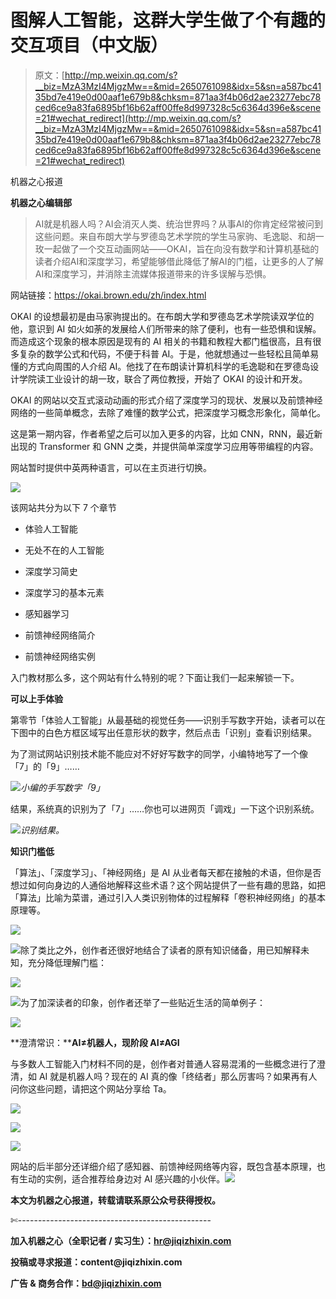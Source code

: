 # 图解人工智能，这群大学生做了个有趣的交互项目（中文版）

> 原文：[http://mp.weixin.qq.com/s?__biz=MzA3MzI4MjgzMw==&mid=2650761098&idx=5&sn=a587bc4135bd7e419e0d00aaf1e679b8&chksm=871aa3f4b06d2ae23277ebc78ced6ce9a83fa6895bf16b62aff00ffe8d997328c5c6364d396e&scene=21#wechat_redirect](http://mp.weixin.qq.com/s?__biz=MzA3MzI4MjgzMw==&mid=2650761098&idx=5&sn=a587bc4135bd7e419e0d00aaf1e679b8&chksm=871aa3f4b06d2ae23277ebc78ced6ce9a83fa6895bf16b62aff00ffe8d997328c5c6364d396e&scene=21#wechat_redirect)

机器之心报道

**机器之心编辑部**

> AI就是机器人吗？AI会消灭人类、统治世界吗？从事AI的你肯定经常被问到这些问题。来自布朗大学与罗德岛艺术学院的学生马家驹、毛逸聪、和胡一玫一起做了一个交互动画网站——OKAI，旨在向没有数学和计算机基础的读者介绍AI和深度学习，希望能够借此降低了解AI的门槛，让更多的人了解AI和深度学习，并消除主流媒体报道带来的许多误解与恐惧。

网站链接：https://okai.brown.edu/zh/index.html

OKAI 的设想最初是由马家驹提出的。在布朗大学和罗德岛艺术学院读双学位的他，意识到 AI 如火如荼的发展给人们所带来的除了便利，也有一些恐惧和误解。而造成这个现象的根本原因是现有的 AI 相关的书籍和教程大都门槛很高，且有很多复杂的数学公式和代码，不便于科普 AI。于是，他就想通过一些轻松且简单易懂的方式向周围的人介绍 AI。他找了在布朗读计算机科学的毛逸聪和在罗德岛设计学院读工业设计的胡一玫，联合了两位教授，开始了 OKAI 的设计和开发。

OKAI 的网站以交互式滚动动画的形式介绍了深度学习的现状、发展以及前馈神经网络的一些简单概念，去除了难懂的数学公式，把深度学习概念形象化，简单化。

这是第一期内容，作者希望之后可以加入更多的内容，比如 CNN，RNN，最近新出现的 Transformer 和 GNN 之类，并提供简单深度学习应用等带编程的内容。

网站暂时提供中英两种语言，可以在主页进行切换。

![](../Images/fd58c6f0c18c58b528c4cf800269deee.jpg)

该网站共分为以下 7 个章节

*   体验人工智能

*   无处不在的人工智能

*   深度学习简史

*   深度学习的基本元素

*   感知器学习

*   前馈神经网络简介

*   前馈神经网络实例

入门教材那么多，这个网站有什么特别的呢？下面让我们一起来解锁一下。

**可以上手体验**

第零节「体验人工智能」从最基础的视觉任务——识别手写数字开始，读者可以在下图中的白色方框区域写出任意形状的数字，然后点击「识别」查看识别结果。

为了测试网站识别技术能不能应对不好好写数字的同学，小编特地写了一个像「7」的「9」……

*![](../Images/5aa8c79be89e0b2f99cf5464b60d8690.jpg)*小编的手写数字「9」**

结果，系统真的识别为了「7」……你也可以进网页「调戏」一下这个识别系统。

![](../Images/6f3b41d3c720b900bdde76cf7efc1e8f.jpg)*识别结果。*

**知识门槛低**

「算法」、「深度学习」、「神经网络」是 AI 从业者每天都在接触的术语，但你是否想过如何向身边的人通俗地解释这些术语？这个网站提供了一些有趣的思路，如把「算法」比喻为菜谱，通过引入人类识别物体的过程解释「卷积神经网络」的基本原理等。

![](../Images/057e3c26c0b6838fd1cbbc88ee5bd763.jpg)

![](../Images/82bf8118b7f9717e86aa179d59eeba8c.jpg)除了类比之外，创作者还很好地结合了读者的原有知识储备，用已知解释未知，充分降低理解门槛：

![](../Images/abeb7672ad7e601c32119998c6b8357a.jpg)

![](../Images/afe3baa615ef9f6ba249a8a1f6c22658.jpg)为了加深读者的印象，创作者还举了一些贴近生活的简单例子：

![](../Images/978ccf5b14ca355964eccd3c7c6cd776.jpg)

**澄清常识：****AI≠机器人，现阶段 AI≠AGI**

与多数人工智能入门材料不同的是，创作者对普通人容易混淆的一些概念进行了澄清，如 AI 就是机器人吗？现在的 AI 真的像「终结者」那么厉害吗？如果再有人问你这些问题，请把这个网站分享给 Ta。

![](../Images/72e26fe29757f54ec85d318be4c80e06.jpg)

![](../Images/f2f22d2f49ce43d90618de47559916c6.jpg)

![](../Images/037df5eaf0a49203f2c69f797206eeb6.jpg)

网站的后半部分还详细介绍了感知器、前馈神经网络等内容，既包含基本原理，也有生动的实例，适合推荐给身边对 AI 感兴趣的小伙伴。****![](../Images/98db554c57db91144fde9866558fb8c3.jpg)****

****本文为机器之心报道，**转载请联系原公众号获得授权****。**

✄------------------------------------------------

**加入机器之心（全职记者 / 实习生）：hr@jiqizhixin.com**

**投稿或寻求报道：**content**@jiqizhixin.com**

**广告 & 商务合作：bd@jiqizhixin.com**